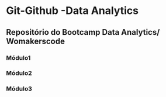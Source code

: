 # Git-Github -Data Analytics

## Repositório do Bootcamp Data Analytics/ Womakerscode

### Módulo1

### Módulo2

### Módulo3
